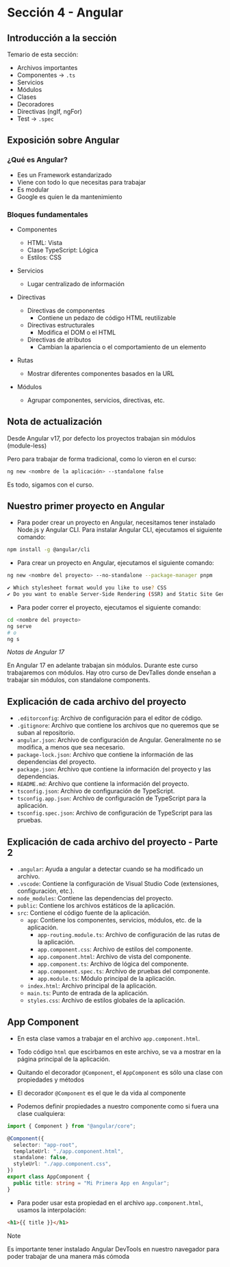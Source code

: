 # Sección 4 - Angular

## Introducción a la sección

Temario de esta sección:

- Archivos importantes
- Componentes -> `.ts`
- Servicios
- Módulos
- Clases
- Decoradores
- Directivas (ngIf, ngFor)
- Test -> `.spec`

## Exposición sobre Angular

### ¿Qué es Angular?

- Ees un Framework estandarizado
- Viene con todo lo que necesitas para trabajar
- Es modular
- Google es quien le da mantenimiento

### Bloques fundamentales

- Componentes

  - HTML: Vista
  - Clase TypeScript: Lógica
  - Estilos: CSS

- Servicios

  - Lugar centralizado de información

- Directivas

  - Directivas de componentes
    - Contiene un pedazo de código HTML reutilizable
  - Directivas estructurales
    - Modifica el DOM o el HTML
  - Directivas de atributos
    - Cambian la apariencia o el comportamiento de un elemento

- Rutas

  - Mostrar diferentes componentes basados en la URL

- Módulos

  - Agrupar componentes, servicios, directivas, etc.

## Nota de actualización

Desde Angular v17, por defecto los proyectos trabajan sin módulos (module-less)

Pero para trabajar de forma tradicional, como lo vieron en el curso:

```bash
ng new <nombre de la aplicación> --standalone false
```

Es todo, sigamos con el curso.

## Nuestro primer proyecto en Angular

- Para poder crear un proyecto en Angular, necesitamos tener instalado Node.js y Angular CLI. Para instalar Angular CLI, ejecutamos el siguiente comando:

```bash
npm install -g @angular/cli
```

- Para crear un proyecto en Angular, ejecutamos el siguiente comando:

```bash
ng new <nombre del proyecto> --no-standalone --package-manager pnpm

✔ Which stylesheet format would you like to use? CSS
✔ Do you want to enable Server-Side Rendering (SSR) and Static Site Generation (SSG/Prerendering)? No
```

- Para poder correr el proyecto, ejecutamos el siguiente comando:

```bash
cd <nombre del proyecto>
ng serve
# o
ng s
```

_Notas de Angular 17_

En Angular 17 en adelante trabajan sin módulos. Durante este curso trabajaremos con módulos. Hay otro curso de DevTalles donde enseñan a trabajar sin módulos, con standalone components.

## Explicación de cada archivo del proyecto

- `.editorconfig`: Archivo de configuración para el editor de código.
- `.gitignore`: Archivo que contiene los archivos que no queremos que se suban al repositorio.
- `angular.json`: Archivo de configuración de Angular. Generalmente no se modifica, a menos que sea necesario.
- `package-lock.json`: Archivo que contiene la información de las dependencias del proyecto.
- `package.json`: Archivo que contiene la información del proyecto y las dependencias.
- `README.md`: Archivo que contiene la información del proyecto.
- `tsconfig.json`: Archivo de configuración de TypeScript.
- `tsconfig.app.json`: Archivo de configuración de TypeScript para la aplicación.
- `tsconfig.spec.json`: Archivo de configuración de TypeScript para las pruebas.

## Explicación de cada archivo del proyecto - Parte 2

- `.angular`: Ayuda a angular a detectar cuando se ha modificado un archivo.
- `.vscode`: Contiene la configuración de Visual Studio Code (extensiones, configuración, etc.).
- `node_modules`: Contiene las dependencias del proyecto.
- `public`: Contiene los archivos estáticos de la aplicación.
- `src`: Contiene el código fuente de la aplicación.
  - `app`: Contiene los componentes, servicios, módulos, etc. de la aplicación.
    - `app-routing.module.ts`: Archivo de configuración de las rutas de la aplicación.
    - `app.component.css`: Archivo de estilos del componente.
    - `app.component.html`: Archivo de vista del componente.
    - `app.component.ts`: Archivo de lógica del componente.
    - `app.component.spec.ts`: Archivo de pruebas del componente.
    - `app.module.ts`: Módulo principal de la aplicación.
  - `index.html`: Archivo principal de la aplicación.
  - `main.ts`: Punto de entrada de la aplicación.
  - `styles.css`: Archivo de estilos globales de la aplicación.

## App Component

- En esta clase vamos a trabajar en el archivo `app.component.html`.
- Todo código `html` que escirbamos en este archivo, se va a mostrar en la página principal de la aplicación.

- Quitando el decorador `@Component`, el `AppComponent` es sólo una clase con propiedades y métodos
- El decorador `@Component` es el que le da vida al componente
- Podemos definir propiedades a nuestro componente como si fuera una clase cualquiera:

```typescript
import { Component } from "@angular/core";

@Component({
  selector: "app-root",
  templateUrl: "./app.component.html",
  standalone: false,
  styleUrl: "./app.component.css",
})
export class AppComponent {
  public title: string = "Mi Primera App en Angular";
}
```

- Para poder usar esta propiedad en el archivo `app.component.html`, usamos la interpolación:

```html
<h1>{{ title }}</h1>
```

> [!NOTE]
> Es importante tener instalado Angular DevTools en nuestro navegador para poder trabajar de una manera más cómoda
